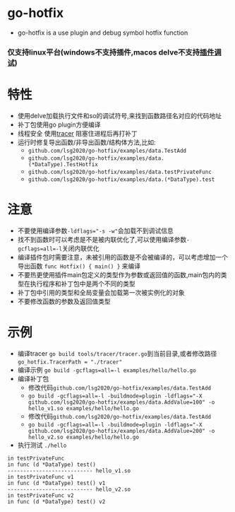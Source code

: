 # go-hotfix
* go-hotfix is a use plugin and debug symbol hotfix function

### 仅支持linux平台(windows不支持插件,macos delve不支持[插件调试](https://github.com/go-delve/delve/issues/1628))

# 特性
* 使用delve加载执行文件和so的调试符号,来找到函数路径名对应的代码地址
* 补丁包使用go plugin方便编译
* 线程安全 使用[tracer](http://github.com/lsg2020/go-hotfix/tree/master/tools/tracer/tracer.go) 阻塞住进程后再打补丁
* 运行时修复导出函数/非导出函数/结构体方法,比如:
  * `github.com/lsg2020/go-hotfix/examples/data.TestAdd`
  * `github.com/lsg2020/go-hotfix/examples/data.(*DataType).TestHotfix`
  * `github.com/lsg2020/go-hotfix/examples/data.testPrivateFunc`
  * `github.com/lsg2020/go-hotfix/examples/data.(*DataType).test`


# 注意
* 不要使用编译参数`-ldflags="-s -w"`会加载不到调试信息
* 找不到函数时可以考虑是不是被内联优化了,可以使用编译参数`-gcflags=all=-l`关闭内联优化
* 编译插件包时需要注意，未被引用的函数是不会被编译的，可以考虑增加一个导出函数 `func Hotfix() { main() }` 来编译
* 不要热更使用插件main包定义的类型作为参数或返回值的函数,main包内的类型在执行程序和补丁包中是两个不同的类型
* 补丁包中引用的类型和全局变量会加载第一次被实例化的对象
* 不要修改函数的参数及返回值类型

# 示例
* 编译tracer `go build tools/tracer/tracer.go`到当前目录,或者修改路径`go_hotfix.TracerPath = "./tracer"`
* 编译示例 `go build -gcflags=all=-l examples/hello/hello.go`
* 编译补丁包
  * 修改代码`github.com/lsg2020/go-hotfix/examples/data.TestAdd`
  * `go build -gcflags=all=-l -buildmode=plugin -ldflags="-X github.com/lsg2020/go-hotfix/examples/data.AddValue=100" -o hello_v1.so examples/hello/hello.go`
  * 修改代码`github.com/lsg2020/go-hotfix/examples/data.TestAdd`
  * `go build -gcflags=all=-l -buildmode=plugin -ldflags="-X github.com/lsg2020/go-hotfix/examples/data.AddValue=200" -o hello_v2.so examples/hello/hello.go`
* 执行测试 `./hello`
```
in testPrivateFunc
in func (d *DataType) test()
--------------------------- hello_v1.so
in testPrivateFunc v1
in func (d *DataType) test() v1
--------------------------- hello_v2.so
in testPrivateFunc v2
in func (d *DataType) test() v2
```
